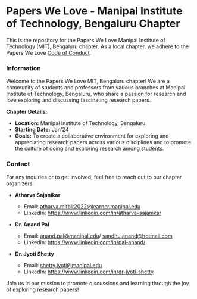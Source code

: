 # Papers We Love - Manipal Institute of Technology, Bengaluru Chapter

This is the repository for the Papers We Love Manipal Institute of Technology (MIT), Bengaluru chapter. As a local chapter, we adhere to the Papers We Love [Code of Conduct](https://github.com/papers-we-love/bengaluru/blob/main/code-of-conduct.md).

### Information

Welcome to the Papers We Love MIT, Bengaluru chapter! We are a community of students and professors from various branches at Manipal Institute of Technology, Bengaluru, who share a passion for research and love exploring and discussing fascinating research papers.

**Chapter Details:**
- **Location:** Manipal Institute of Technology, Bengaluru
- **Starting Date:** Jan'24
- **Goals:** To create a collaborative environment for exploring and appreciating research papers across various disciplines and to promote the culture of doing and exploring research among students.

### Contact

For any inquiries or to get involved, feel free to reach out to our chapter organizers:

- **Atharva Sajanikar**
  - Email: atharva.mitblr2022@learner.manipal.edu  
  - LinkedIn: https://www.linkedin.com/in/atharva-sajanikar

- **Dr. Anand Pal**
  - Email: anand.pal@manipal.edu/ sandhu.anand@hotmail.com  
  - LinkedIn: https://www.linkedin.com/in/pal-anand/

- **Dr. Jyoti Shetty**
  - Email: shetty.jyoti@manipal.edu 
  - LinkedIn: https://www.linkedin.com/in/dr-jyoti-shetty

Join us in our mission to promote discussions and learning through the joy of exploring research papers!


